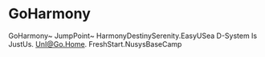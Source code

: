 GoHarmony
=========

GoHarmony~ JumpPoint~ HarmonyDestinySerenity.EasyUSea D-System Is JustUs. UnI@Go.Home. FreshStart.NusysBaseCamp
